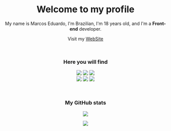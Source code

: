 <h1 align="center">Welcome to my profile</h1>
<p align="center">My name is Marcos Eduardo, I'm Brazilian, I'm 18 years old, and I'm a <strong>Front-end</strong> developer.</p>
<p align="center">Visit my
  <a href="https://marcoseduardo.dev.br">WebSite</a>
</p>
<br/>
<h3 align="center">Here you will find</h3>
<p align="center">
  <a href="#"><img src="https://img.shields.io/badge/HTML-logo?style=for-the-badge&logo=HTML5&logoColor=white&color=E34F26"></a>
  <a href="#"><img src="https://img.shields.io/badge/CSS-logo?style=for-the-badge&logo=CSS3&logoColor=white&color=1572B6"></a>
  <a href="#"><img src="https://img.shields.io/badge/JavaScript-logo?style=for-the-badge&logo=JavaScript&logoColor=white&color=F7DF1E"></a>
  <br/>
  <a href="#"><img src="https://img.shields.io/badge/NODE-logo?style=for-the-badge&logo=NODE.js&logoColor=white&color=339933"></a>
  <a href="#"><img src="https://img.shields.io/badge/REACT-logo?style=for-the-badge&logo=REACT&logoColor=white&color=61DAFB"></a>
  <a href="#"><img src="https://img.shields.io/badge/SASS-logo?style=for-the-badge&logo=SASS&logoColor=white&color=CC6699"></a>
</p>
<br>

<h3 align="center">My GitHub stats</h3>
<p align="center">
<a href="#"><img src="https://github-readme-stats.vercel.app/api/top-langs?username=eduardoc126&show_icons=false&layout=compact"></a>
</p>

<p align="center"><a href="#"><img src="https://komarev.com/ghpvc/?username=eduardoc126&amp;label=Views&amp;color=0e75b6&amp;style=flat"></a></p>
<br>
